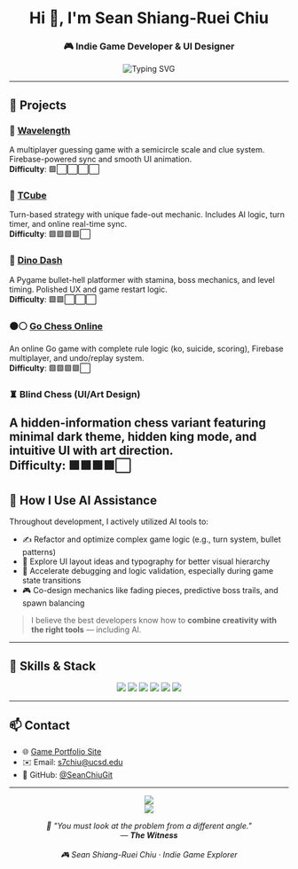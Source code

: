 <h1 align="center">Hi 👋, I'm Sean Shiang-Ruei Chiu</h1>
<h3 align="center">🎮 Indie Game Developer & UI Designer</h3>

<p align="center">
  <img src="https://readme-typing-svg.demolab.com?font=Fira+Code&size=24&duration=2500&pause=1000&center=true&vCenter=true&multiline=true&width=700&height=100&lines=Building+Worlds,+One+Pixel+at+a+Time.;Gameplay+Design+%7C+Art+Direction+%7C+Dev+Tooling" alt="Typing SVG" />
</p>

---

## 🚀 Projects

### 🎯 [Wavelength](https://github.com/SeanChiuGit/wavelength)  
A multiplayer guessing game with a semicircle scale and clue system. Firebase-powered sync and smooth UI animation.  
**Difficulty**: 🟩⬜⬜⬜⬜


### 🧠 [TCube](https://github.com/SeanChiuGit/tcube)  
Turn-based strategy with unique fade-out mechanic. Includes AI logic, turn timer, and online real-time sync.  
**Difficulty**: 🟩🟩🟩🟩⬜

### 🦖 [Dino Dash](https://github.com/SeanChiuGit/dino-dash)  
A Pygame bullet-hell platformer with stamina, boss mechanics, and level timing. Polished UX and game restart logic.  
**Difficulty**: 🟩🟩⬜⬜⬜

### ⚫⚪ [Go Chess Online](https://github.com/SeanChiuGit/gochessonline)  
An online Go game with complete rule logic (ko, suicide, scoring), Firebase multiplayer, and undo/replay system.  
**Difficulty**: 🟩🟩🟩🟩⬜

### ♜ Blind Chess (UI/Art Design)  
A hidden-information chess variant featuring minimal dark theme, hidden king mode, and intuitive UI with art direction.  
**Difficulty**: 🟩🟩🟩🟩⬜
---

## 🤖 How I Use AI Assistance

Throughout development, I actively utilized AI tools to:
- ✍️ Refactor and optimize complex game logic (e.g., turn system, bullet patterns)
- 🎨 Explore UI layout ideas and typography for better visual hierarchy
- 🧪 Accelerate debugging and logic validation, especially during game state transitions
- 🎮 Co-design mechanics like fading pieces, predictive boss trails, and spawn balancing

> I believe the best developers know how to **combine creativity with the right tools** — including AI.

---

## 🎨 Skills & Stack

<p align="center">
  <img src="https://img.shields.io/badge/-Python-3776AB?style=for-the-badge&logo=python&logoColor=white"/>
  <img src="https://img.shields.io/badge/-TypeScript-3178C6?style=for-the-badge&logo=typescript&logoColor=white"/>
  <img src="https://img.shields.io/badge/-React%20Native-20232A?style=for-the-badge&logo=react&logoColor=61DAFB"/>
  <img src="https://img.shields.io/badge/-Unity-000000?style=for-the-badge&logo=unity&logoColor=white"/>
  <img src="https://img.shields.io/badge/-Firebase-FFCA28?style=for-the-badge&logo=firebase&logoColor=white"/>
  <img src="https://img.shields.io/badge/-Figma-F24E1E?style=for-the-badge&logo=figma&logoColor=white"/>
</p>

---

## 📫 Contact

- 🌐 [Game Portfolio Site](https://seanchiugit.github.io/个人网站)
- ✉️ Email: s7chiu@ucsd.edu  
- 🐙 GitHub: [@SeanChiuGit](https://github.com/SeanChiuGit)

---

<p align="center">
  <img src="https://github-readme-stats.vercel.app/api?username=SeanChiuGit&show_icons=true&theme=tokyonight&hide_border=true" />
  <br>
  <img src="https://github-readme-streak-stats.herokuapp.com/?user=SeanChiuGit&theme=tokyonight&hide_border=true" />
</p>


<p align="center"><em>
🧠 "You must look at the problem from a different angle."<br>
— <strong>The Witness</strong><br><br>
🎮 Sean Shiang-Ruei Chiu · Indie Game Explorer
</em></p>
